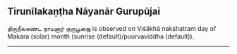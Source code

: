 ## Tirunīlakaṇṭha Nāyanār Gurupūjai
திருநீலகண்ட நாயனார் குருபூஜை is observed on Viśākhā nakṣhatram day of Makara (solar) month (sunrise (default)/puurvaviddha (default)).



---
